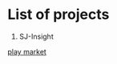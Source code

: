 # List of projects
1. SJ-Insight 

[play market](https://play.google.com/store/apps/details?id=sj_insight.habit.mentor.courses)
